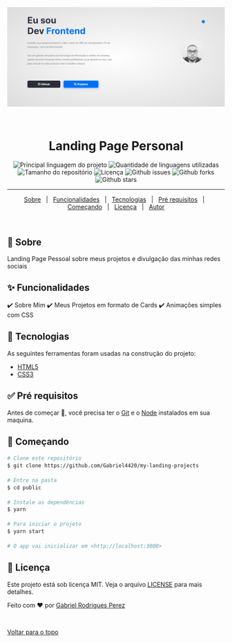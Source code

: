 <div align="center" id="top"> 
  <img src="src/media/images/HomePage.png" alt="Minha Landing Page"/>

  &#xa0;

  <!-- <a href="https://landingpagepersonal.netlify.com">Demo</a> -->
</div>

<h1 align="center">Landing Page Personal</h1>

<p align="center">
  <img alt="Principal linguagem do projeto" src="https://img.shields.io/github/languages/top/Gabriel4420/my-landing-projects?color=56BEB8">

  <img alt="Quantidade de linguagens utilizadas" src="https://img.shields.io/github/languages/count/Gabriel4420/my-landing-projects?color=56BEB8">

  <img alt="Tamanho do repositório" src="https://img.shields.io/github/repo-size/Gabriel4420/my-landing-projects?color=56BEB8">

  <img alt="Licença" src="https://img.shields.io/github/license/Gabriel4420/my-landing-projects?color=56BEB8">

  <img alt="Github issues" src="https://img.shields.io/github/issues/Gabriel4420/my-landing-projects?color=56BEB8" />

  <img alt="Github forks" src="https://img.shields.io/github/forks/Gabriel4420/my-landing-projects?color=56BEB8" />

  <img alt="Github stars" src="https://img.shields.io/github/stars/Gabriel4420/my-landing-projects?color=56BEB8" />
</p>



<hr>

<p align="center">
  <a href="#dart-sobre">Sobre</a> &#xa0; | &#xa0; 
  <a href="#sparkles-funcionalidades">Funcionalidades</a> &#xa0; | &#xa0;
  <a href="#rocket-tecnologias">Tecnologias</a> &#xa0; | &#xa0;
  <a href="#white_check_mark-pré-requisitos">Pré requisitos</a> &#xa0; | &#xa0;
  <a href="#checkered_flag-começando">Começando</a> &#xa0; | &#xa0;
  <a href="#memo-licença">Licença</a> &#xa0; | &#xa0;
  <a href="https://github.com/Gabriel4420" target="_blank">Autor</a>
</p>

<br>

## :dart: Sobre ##

Landing Page Pessoal sobre meus projetos e divulgação das minhas redes sociais

## :sparkles: Funcionalidades ##

:heavy_check_mark: Sobre Mim
:heavy_check_mark: Meus Projetos em formato de Cards
:heavy_check_mark: Animações simples com CSS

## :rocket: Tecnologias ##

As seguintes ferramentas foram usadas na construção do projeto:

- [HTML5](https://expo.io/)
- [CSS3](https://nodejs.org/en/)


## :white_check_mark: Pré requisitos ##

Antes de começar :checkered_flag:, você precisa ter o [Git](https://git-scm.com) e o [Node](https://nodejs.org/en/) instalados em sua maquina.

## :checkered_flag: Começando ##

```bash
# Clone este repositório
$ git clone https://github.com/Gabriel4420/my-landing-projects

# Entre na pasta
$ cd public

# Instale as dependências
$ yarn

# Para iniciar o projeto
$ yarn start

# O app vai inicializar em <http://localhost:3000>
```

## :memo: Licença ##

Este projeto está sob licença MIT. Veja o arquivo [LICENSE](LICENSE.md) para mais detalhes.


Feito com :heart: por <a href="https://github.com/Gabriel4420" target="_blank">Gabriel Rodrigues Perez</a>

&#xa0;

<a href="#top">Voltar para o topo</a>
